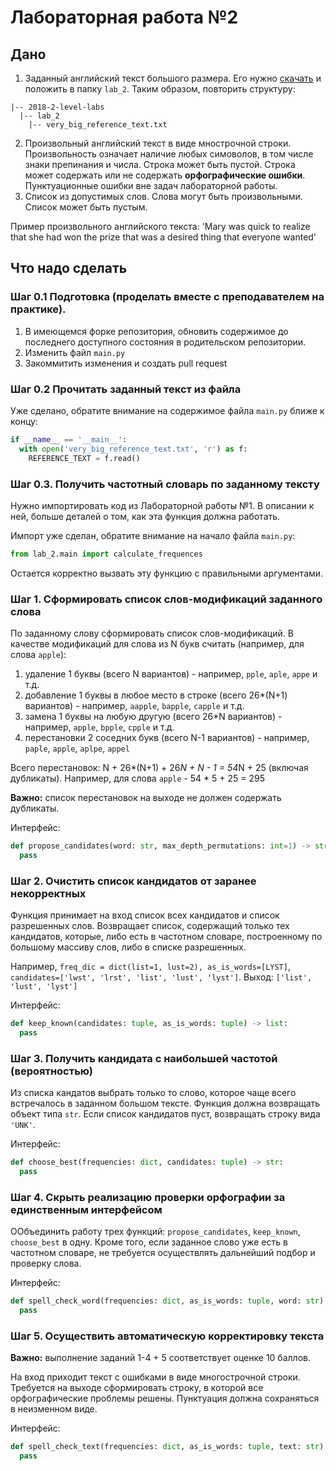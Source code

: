 # Лабораторная работа №2

## Дано
1. Заданный английский текст большого размера.
Его нужно
[скачать](https://www.dropbox.com/s/47pl6kpbdedofbv/very_big_reference_text.txt?dl=0)
и положить в папку `lab_2`. Таким образом, повторить структуру:
```
|-- 2018-2-level-labs
  |-- lab_2
    |-- very_big_reference_text.txt
```
2. Произвольный английский текст в виде мнострочной строки.
Произвольность означает наличие любых симоволов, в том числе знаки
препинания и числа. Строка может быть пустой. Строка может содержать или
не содержать **орфографические ошибки**. Пунктуационные ошибки вне
задач лабораторной работы.
3. Список из допустимых слов. Слова могут быть произвольными. Список
может быть пустым.

Пример произвольного английского текста: 'Mary was quick to realize that
she had won the prize that was a desired thing that everyone wanted'

## Что надо сделать

### Шаг 0.1 Подготовка (проделать вместе с преподавателем на практике).

1. В имеющемся форке репозитория, обновить содержимое до последнего доступного
состояния в родительском репозитории.
2. Изменить файл `main.py`
3. Закоммитить изменения и создать pull request

### Шаг 0.2 Прочитать заданный текст из файла

Уже сделано, обратите внимание на содержимое файла `main.py` ближе к
концу:
```python
if __name__ == '__main__':
  with open('very_big_reference_text.txt', 'r') as f:
    REFERENCE_TEXT = f.read()
```

### Шаг 0.3. Получить частотный словарь по заданному тексту

Нужно импортировать код из Лабораторной работы №1. В описании к ней,
больше деталей о том, как эта функция должна работать.

Импорт уже сделан, обратите внимание на начало файла `main.py`:
```python
from lab_2.main import calculate_frequences
```

Остается корректно вызвать эту функцию с правильными аргументами.

### Шаг 1. Сформировать список слов-модификаций заданного слова

По заданному слову сформировать список слов-модификаций. В качестве
модификаций для слова из N букв считать (например, для слова `apple`):
1. удаление 1 буквы (всего N вариантов) - например, `pple`, `aple`,
`appe` и т.д.
2. добавление 1 буквы в любое место в строке (всего 26*(N+1) вариантов)
\- например, `aapple`, `bapple`, `capple` и т.д.
3. замена 1 буквы на любую другую (всего 26*N вариантов) - например,
`apple`, `bpple`, `cpple` и т.д.
4. перестановки 2 соседних букв (всего N-1 вариантов) - например,
`paple`, `apple`, `aplpe`, `appel`

Всего перестановок: N + 26*(N+1) + 26*N + N - 1 = 54*N + 25
(включая дубликаты).
Например, для слова `apple` - 54 * 5 + 25 = 295

**Важно:** список перестановок на выходе не должен содержать дубликаты.

Интерфейс: 
```py
def propose_candidates(word: str, max_depth_permutations: int=1) -> str:
  pass
```

### Шаг 2. Очистить список кандидатов от заранее некорректных

Функция принимает на вход список всех кандидатов и список разрешенных
слов. Возвращает список, содержащий только тех кандидатов, которые,
либо есть в частотном словаре, построенному по большому массиву слов,
либо в списке разрешенных.

Например, `freq_dic = dict(list=1, lust=2), as_is_words=[LYST]`,
`candidates=['lwst', 'lrst', 'list', 'lust', 'lyst']`. Выход:
`['list', 'lust', 'lyst']`


Интерфейс: 
```py
def keep_known(candidates: tuple, as_is_words: tuple) -> list:
  pass
```


### Шаг 3. Получить кандидата с наибольшей частотой (вероятностью)

Из списка кандатов выбрать только то слово, которое чаще всего
встречалось в заданном большом тексте. Функция должна возвращать объект
типа `str`. Если список кандидатов пуст, возвращать строку вида `'UNK'`.


Интерфейс: 
```py
def choose_best(frequencies: dict, candidates: tuple) -> str:
  pass
```

### Шаг 4. Скрыть реализацию проверки орфографии за единственным интерфейсом

ООбъединить работу трех функций: `propose_candidates`, `keep_known`,
`choose_best` в одну. Кроме того,
если заданное слово уже есть в частотном словаре, не требуется
осуществлять дальнейший подбор и проверку слова.

Интерфейс:
```py
def spell_check_word(frequencies: dict, as_is_words: tuple, word: str) -> str:
  pass
```

### Шаг 5. Осуществить автоматическую корректировку текста

**Важно:** выполнение заданий 1-4 + 5 соответствует оценке 10 баллов.

На вход приходит текст с ошибками в виде многострочной строки.
Требуется на выходе сформировать строку, в которой все орфографические
проблемы решены. Пунктуация должна сохраняться в неизменном виде.

Интерфейс:
```py
def spell_check_text(frequencies: dict, as_is_words: tuple, text: str) -> str:
  pass
```
